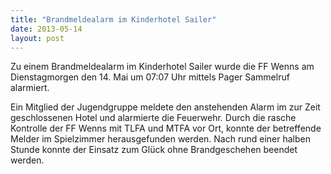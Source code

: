 ```yaml
---
title: "Brandmeldealarm im Kinderhotel Sailer"
date: 2013-05-14
layout: post
---
```


Zu einem Brandmeldealarm im Kinderhotel Sailer wurde die FF Wenns am Dienstagmorgen den 14. Mai um 07:07 Uhr mittels Pager Sammelruf alarmiert.

Ein Mitglied der Jugendgruppe meldete den anstehenden Alarm im zur Zeit geschlossenen Hotel und alarmierte die Feuerwehr. Durch die rasche Kontrolle der FF Wenns mit TLFA und MTFA vor Ort, konnte der betreffende Melder im Spielzimmer herausgefunden werden. Nach rund einer halben Stunde konnte der Einsatz zum Glück ohne Brandgeschehen beendet werden.